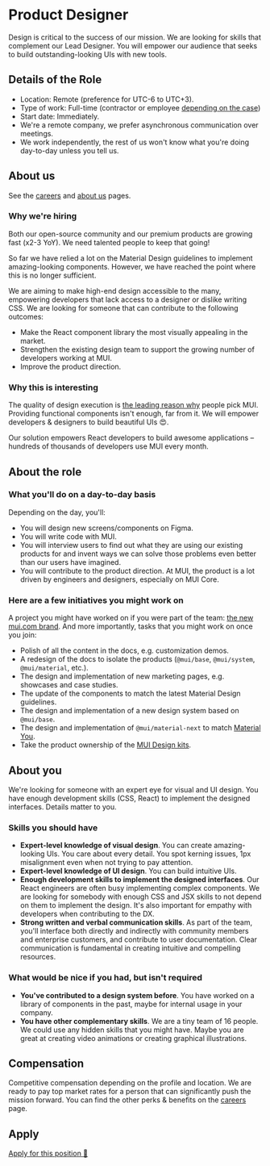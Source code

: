 # Product Designer

<p class="description">Design is critical to the success of our mission. We are looking for skills that complement our Lead Designer. You will empower our audience that seeks to build outstanding-looking UIs with new tools.</p>

## Details of the Role

- Location: Remote (preference for UTC-6 to UTC+3).
- Type of work: Full-time (contractor or employee [depending on the case](https://www.notion.so/mui-org/Hiring-FAQ-64763b756ae44c37b47b081f98915501))
- Start date: Immediately.
- We're a remote company, we prefer asynchronous communication over meetings.
- We work independently, the rest of us won't know what you're doing day-to-day unless you tell us.

## About us

See the [careers](/careers/) and [about us](/about/) pages.

### Why we're hiring

Both our open-source community and our premium products are growing fast (x2-3 YoY).
We need talented people to keep that going!

So far we have relied a lot on the Material Design guidelines to implement amazing-looking components. However, we have reached the point where this is no longer sufficient.

We are aiming to make high-end design accessible to the many, empowering developers that lack access to a designer or dislike writing CSS.
We are looking for someone that can contribute to the following outcomes:

- Make the React component library the most visually appealing in the market.
- Strengthen the existing design team to support the growing number of developers working at MUI.
- Improve the product direction.

### Why this is interesting

The quality of design execution is [the leading reason why](/blog/2020-developer-survey-results/#6-what-are-your-key-criteria-when-choosing-a-ui-library) people pick MUI.
Providing functional components isn't enough, far from it.
We will empower developers & designers to build beautiful UIs 😍.

Our solution empowers React developers to build awesome applications – hundreds of thousands of developers use MUI every month.

## About the role

### What you'll do on a day-to-day basis

Depending on the day, you'll:

- You will design new screens/components on Figma.
- You will write code with MUI.
- You will interview users to find out what they are using our existing products for and invent ways we can solve those problems even better than our users have imagined.
- You will contribute to the product direction. At MUI, the product is a lot driven by engineers and designers, especially on MUI Core.

### Here are a few initiatives you might work on

A project you might have worked on if you were part of the team: [the new mui.com brand](https://www.figma.com/proto/4uv2dT18rXJPZBbrbpw61q/Marketing-site?node-id=4849%3A24442&scaling=min-zoom&page-id=0%3A1).
And more importantly, tasks that you might work on once you join:

- Polish of all the content in the docs, e.g. customization demos.
- A redesign of the docs to isolate the products (`@mui/base`, `@mui/system`, `@mui/material`, etc.).
- The design and implementation of new marketing pages, e.g. showcases and case studies.
- The update of the components to match the latest Material Design guidelines.
- The design and implementation of a new design system based on `@mui/base`.
- The design and implementation of `@mui/material-next` to match [Material You](https://m3.material.io/).
- Take the product ownership of the [MUI Design kits](https://mui.com/design-kits/).

## About you

We're looking for someone with an expert eye for visual and UI design. You have enough development skills (CSS, React) to implement the designed interfaces. Details matter to you.

### Skills you should have

- **Expert-level knowledge of visual design**. You can create amazing-looking UIs. You care about every detail. You spot kerning issues, 1px misalignment even when not trying to pay attention.
- **Expert-level knowledge of UI design**. You can build intuitive UIs.
- **Enough development skills to implement the designed interfaces**. Our React engineers are often busy implementing complex components. We are looking for somebody with enough CSS and JSX skills to not depend on them to implement the design. It's also important for empathy with developers when contributing to the DX.
- **Strong written and verbal communication skills**. As part of the team, you'll interface both directly and indirectly with community members and enterprise customers, and contribute to user documentation. Clear communication is fundamental in creating intuitive and compelling resources.

### What would be nice if you had, but isn't required

- **You've contributed to a design system before**. You have worked on a library of components in the past, maybe for internal usage in your company.
- **You have other complementary skills**. We are a tiny team of 16 people. We could use any hidden skills that you might have. Maybe you are great at creating video animations or creating graphical illustrations.

## Compensation

Competitive compensation depending on the profile and location.
We are ready to pay top market rates for a person that can significantly push the mission forward.
You can find the other perks & benefits on the [careers](/careers/#perks-amp-benefits) page.

## Apply

[Apply for this position 📮](https://airtable.com/shrdqo1Z6srZXGcvh?prefill_Applying+for=Product%20Designer)
